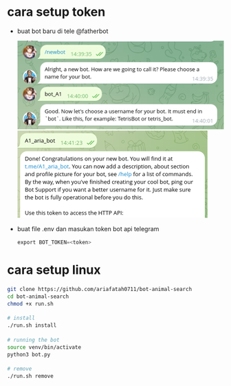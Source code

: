 # cara setup token
- buat bot baru di tele @fatherbot

  ![alt text](docs/images/image.png)
  ![alt text](docs/images/image-1.png)
- buat file .env dan masukan token bot api telegram
  ```py
  export BOT_TOKEN=<token>
  ```

# cara setup linux
```bash
git clone https://github.com/ariafatah0711/bot-animal-search
cd bot-animal-search
chmod +x run.sh

# install
./run.sh install

# running the bot
source venv/bin/activate
python3 bot.py

# remove
./run.sh remove
```